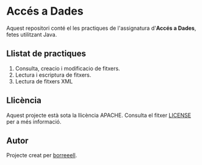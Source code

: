 # Accés a Dades

Aquest repositori conté el les practiques de l'assignatura d'**Accés a Dades**, fetes utilitzant Java.

## Llistat de practiques
  1. Consulta, creacio i modificacio de fitxers.
  2. Lectura i escriptura de fitxers.
  3. Lectura de fitxers XML

## Llicència

Aquest projecte està sota la llicència APACHE. Consulta el fitxer [LICENSE](LICENSE) per a més informació.

## Autor

Projecte creat per [borreeell](https://github.com/borreeell).
